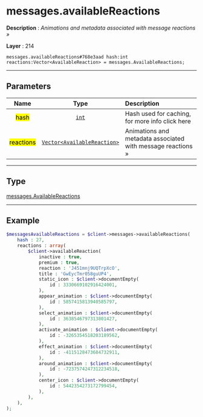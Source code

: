 # messages.availableReactions

**Description** : *Animations and metadata associated with message reactions &raquo;*

**Layer** : 214

```tl
messages.availableReactions#768e3aad hash:int reactions:Vector<AvailableReaction> = messages.AvailableReactions;
```

---

## Parameters

| Name | Type | Description |
| :---: | :---: | :--- |
| <mark>hash</mark> | [`int`](type/int) | Hash used for caching, for more info click here |
| <mark>reactions</mark> | [`Vector<AvailableReaction>`](type/AvailableReaction) | Animations and metadata associated with message reactions » |

---

## Type

[messages.AvailableReactions](type/messages.AvailableReactions)

---

## Example

```php
$messagesAvailableReactions = $client->messages->availableReactions(
	hash : 27,
	reactions : array(
		$client->availableReaction(
			inactive : true,
			premium : true,
			reaction : 'J451mnj9UQTrpXcO',
			title : 'GwEycTmr058guUP4',
			static_icon : $client->documentEmpty(
				id : 3330669102916424001,
			),
			appear_animation : $client->documentEmpty(
				id : 5857415813940585797,
			),
			select_animation : $client->documentEmpty(
				id : 3638546797313801427,
			),
			activate_animation : $client->documentEmpty(
				id : -3265354518203189562,
			),
			effect_animation : $client->documentEmpty(
				id : -4115128473684732911,
			),
			around_animation : $client->documentEmpty(
				id : -7237574247312234518,
			),
			center_icon : $client->documentEmpty(
				id : 5442354273172799454,
			),
		),
	),
);
```